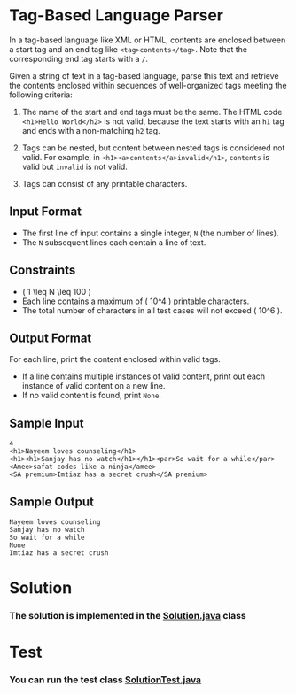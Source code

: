 # Tag-Based Language Parser

In a tag-based language like XML or HTML, contents are enclosed between a start tag and an end tag like `<tag>contents</tag>`. Note that the corresponding end tag starts with a `/`.

Given a string of text in a tag-based language, parse this text and retrieve the contents enclosed within sequences of well-organized tags meeting the following criteria:

1. The name of the start and end tags must be the same. The HTML code `<h1>Hello World</h2>` is not valid, because the text starts with an `h1` tag and ends with a non-matching `h2` tag.

2. Tags can be nested, but content between nested tags is considered not valid. For example, in `<h1><a>contents</a>invalid</h1>`, `contents` is valid but `invalid` is not valid.

3. Tags can consist of any printable characters.

## Input Format

- The first line of input contains a single integer, `N` (the number of lines).
- The `N` subsequent lines each contain a line of text.

## Constraints

- \( 1 \leq N \leq 100 \)
- Each line contains a maximum of \( 10^4 \) printable characters.
- The total number of characters in all test cases will not exceed \( 10^6 \).

## Output Format

For each line, print the content enclosed within valid tags.

- If a line contains multiple instances of valid content, print out each instance of valid content on a new line.
- If no valid content is found, print `None`.

## Sample Input

```4```\
```<h1>Nayeem loves counseling</h1>```\
```<h1><h1>Sanjay has no watch</h1></h1><par>So wait for a while</par>```\
```<Amee>safat codes like a ninja</amee>```\
```<SA premium>Imtiaz has a secret crush</SA premium>```

## Sample Output

```Nayeem loves counseling```\
```Sanjay has no watch```\
```So wait for a while```\
```None```\
```Imtiaz has a secret crush```


# Solution
### The solution is implemented in the <a rel="stylesheet" href="https://github.com/maikelsouza/TagContentExtractor/blob/main/src/main/java/com/qikserve/tagContentExtractor/Solution.java">Solution.java</a> class

# Test
### You can run the test class <a rel="stylesheet" href="https://github.com/maikelsouza/TagContentExtractor/blob/main/src/test/java/com/qikserve/tagContentExtractor/SolutionTest.java">SolutionTest.java</a>
